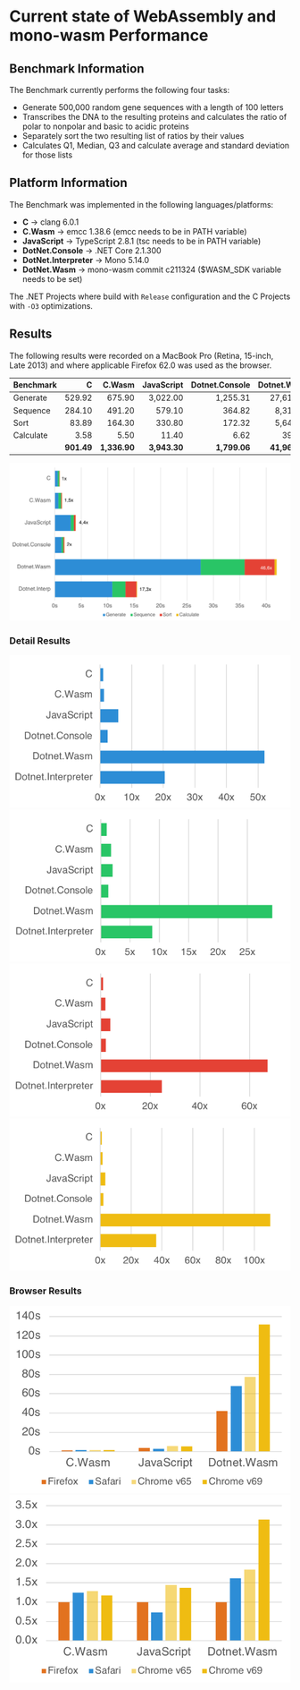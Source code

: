 # Current state of WebAssembly and mono-wasm Performance

## Benchmark Information

The Benchmark currently performs the following four tasks:

* Generate 500,000 random gene sequences with a length of 100 letters
* Transcribes the DNA to the resulting proteins and calculates the ratio of polar to nonpolar and basic to acidic proteins
* Separately sort the two resulting list of ratios by their values
* Calculates Q1, Median, Q3 and calculate average and standard deviation for those lists

## Platform Information

The Benchmark was implemented in the following languages/platforms:

* **C** → clang 6.0.1
* **C.Wasm** → emcc 1.38.6 (emcc needs to be in PATH variable)
* **JavaScript** → TypeScript 2.8.1 (tsc needs to be in PATH variable)
* **DotNet.Console** → .NET Core 2.1.300
* **DotNet.Interpreter** → Mono 5.14.0
* **DotNet.Wasm** → mono-wasm commit c211324 ($WASM_SDK variable needs to be set)

The .NET Projects where build with `Release` configuration and the C Projects with `-O3` optimizations.

## Results

The following results were recorded on a MacBook Pro (Retina, 15-inch, Late 2013) and where applicable Firefox 62.0 was used as the browser.


| Benchmark |          C |       C.Wasm |   JavaScript | Dotnet.Console |   Dotnet.Wasm | DotNet.Interp |
|-----------|-----------:|-------------:|-------------:|---------------:|--------------:|--------------:|
| Generate  |     529.92 |       675.90 |     3,022.00 |       1,255.31 |     27,612.40 |     10,866.80 |
| Sequence  |     284.10 |       491.20 |       579.10 |         364.82 |      8,310.80 |      2,503.20 |
| Sort      |      83.89 |       164.30 |       330.80 |         172.32 |      5,649.30 |      2,065.82 |
| Calculate |       3.58 |         5.50 |        11.40 |           6.62 |        395.00 |        130.21 |
|           | **901.49** | **1,336.90** | **3,943.30** |   **1,799.06** | **41,967.50** | **15,566.04** |

![Benchmark Chart - Firefox](images/benchmark-overall-ff.png)

### Detail Results

![Benchmark Chart - Generate - Firefox](images/benchmark-generate-ff.png) ![Benchmark Chart - Sequence - Firefox](images/benchmark-sequence-ff.png)
![Benchmark Chart - Sort - Firefox](images/benchmark-sort-ff.png) ![Benchmark Chart - Calculate - Firefox](images/benchmark-calculate-ff.png)

### Browser Results

![Benchmark Chart - Browser - Total](images/benchmark-browser-total.png) ![Benchmark Chart - Browser - Relative](images/benchmark-browser-relative.png)